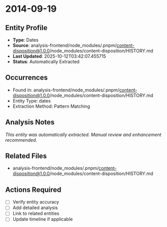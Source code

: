 # 2014-09-19

## Entity Profile
- **Type**: Dates
- **Source**: analysis-frontend/node_modules/.pnpm/content-disposition@1.0.0/node_modules/content-disposition/HISTORY.md
- **Last Updated**: 2025-10-12T03:42:07.455715
- **Status**: Automatically Extracted

## Occurrences
- Found in: analysis-frontend/node_modules/.pnpm/content-disposition@1.0.0/node_modules/content-disposition/HISTORY.md
- Entity Type: dates
- Extraction Method: Pattern Matching

## Analysis Notes
*This entity was automatically extracted. Manual review and enhancement recommended.*

## Related Files
- analysis-frontend/node_modules/.pnpm/content-disposition@1.0.0/node_modules/content-disposition/HISTORY.md

## Actions Required
- [ ] Verify entity accuracy
- [ ] Add detailed analysis
- [ ] Link to related entities
- [ ] Update timeline if applicable
